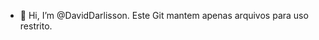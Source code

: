 - 👋 Hi, I’m @DavidDarlisson. Este Git mantem apenas arquivos para uso  restrito.

<!---
DavidDarlisson/DavidDarlisson is a ✨ special ✨ repository because its `README.md` (this file) appears on your GitHub profile.
You can click the Preview link to take a look at your changes.
--->
